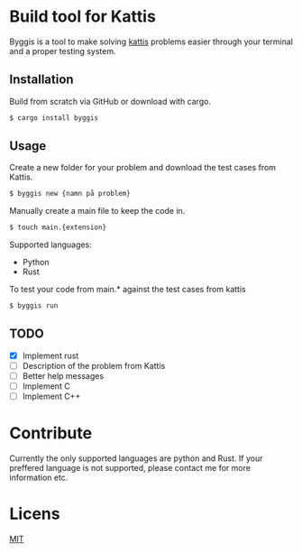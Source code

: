 # Build tool for Kattis

Byggis is a tool to make solving [kattis](https://open.kattis.com) problems easier through your terminal and a proper testing system.

## Installation
Build from scratch via GitHub or download with cargo.
```bash
$ cargo install byggis
```

## Usage 
Create a new folder for your problem and download the test cases from Kattis.
```bash
$ byggis new {namn på problem}
```

Manually create a main file to keep the code in.
```bash
$ touch main.{extension}
```
Supported languages:
* Python
* Rust

To test your code from main.* against the test cases from kattis
```bash
$ byggis run
```

## TODO
- [x] Implement rust
- [ ] Description of the problem from Kattis
- [ ] Better help messages
- [ ] Implement C
- [ ] Implement C++

# Contribute
Currently the only supported languages are python and Rust. If your preffered language is not supported, please contact me for more information etc.

# Licens
[MIT](https://choosealicense.com/licenses/mit/)
